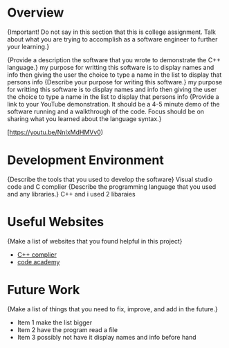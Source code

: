 # Overview

{Important!  Do not say in this section that this is college assignment.  Talk about what you are trying to accomplish as a software engineer to further your learning.}

{Provide a description the software that you wrote to demonstrate the C++ language.}
my purpose for writting this software is to display names and info then giving the user the choice to type a name in the list to display that persons info
{Describe your purpose for writing this software.}
my purpose for writting this software is to display names and info then giving the user the choice to type a name in the list to display that persons info
{Provide a link to your YouTube demonstration.  It should be a 4-5 minute demo of the software running and a walkthrough of the code.  Focus should be on sharing what you learned about the language syntax.}

[https://youtu.be/NnIxMdHMVv0)

# Development Environment

{Describe the tools that you used to develop the software}
Visual studio code and C complier
{Describe the programming language that you used and any libraries.}
C++ and i used 2 libaraies
# Useful Websites

{Make a list of websites that you found helpful in this project}
* [C++ complier](https://www.programiz.com/cpp-programming/online-compiler/)
* [code academy](http://www.codeacademy.com)

# Future Work

{Make a list of things that you need to fix, improve, and add in the future.}
* Item 1 make the list bigger
* Item 2 have the program read a file
* Item 3 possibly not have it display names and info before hand
